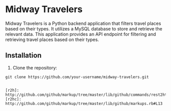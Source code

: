 # Midway Travelers

Midway Travelers is a Python backend application that filters travel places based on their types. It utilizes a MySQL database to store and retrieve the relevant data. This application provides an API endpoint for filtering and retrieving travel places based on their types.

## Installation

1. Clone the repository:

```shell
git clone https://github.com/your-username/midway-travelers.git


[r2h]: http://github.com/github/markup/tree/master/lib/github/commands/rest2html
[r2hc]: http://github.com/github/markup/tree/master/lib/github/markups.rb#L13
